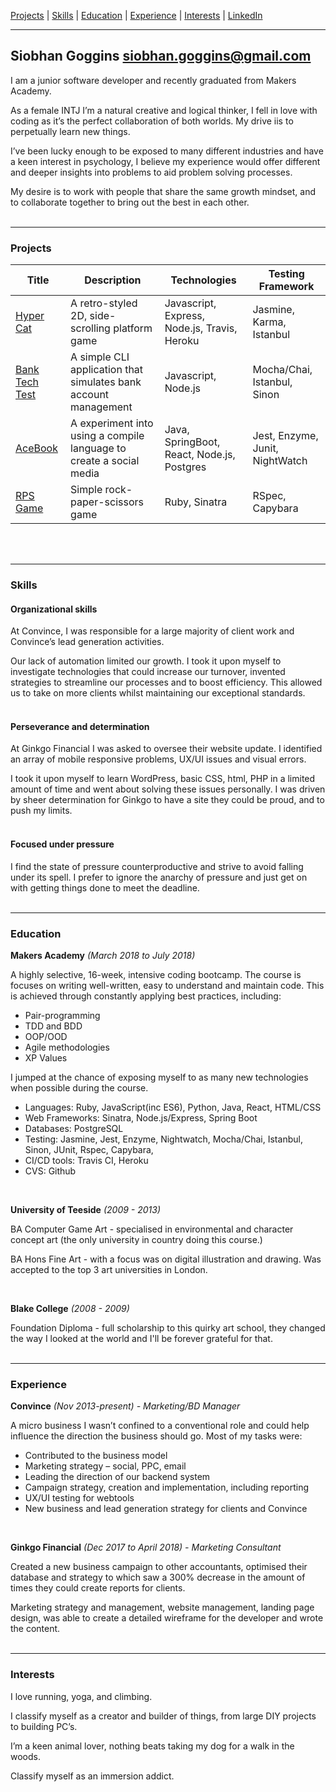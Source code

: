 [Projects](#projects) | [Skills](#skills) | [Education](#education) | [Experience](#experience) | [Interests](#interests) | [LinkedIn](https://uk.linkedin.com/in/siobhan-goggins-732107120/)

***
## Siobhan Goggins siobhan.goggins@gmail.com

I am a junior software developer and recently graduated from Makers Academy.

As a female INTJ I’m a natural creative and logical thinker, I fell in love with coding as it’s the perfect collaboration of both worlds. My drive iis to perpetually learn new things. 

I’ve been lucky enough to be exposed to many different industries and have a keen interest in psychology, I believe my experience would offer different and deeper insights into problems to aid problem solving processes.

My desire is to work with people that share the same growth mindset, and to collaborate together to bring out the best in each other.
<br/>
<br/>

***

### Projects


| Title | Description | Technologies | Testing Framework
|--|--|--|--|
| [Hyper Cat](https://github.com/williampowell92/hyper_cat) | A retro-styled 2D, side-scrolling platform game | Javascript, Express, Node.js, Travis, Heroku | Jasmine, Karma, Istanbul |
| [Bank Tech Test]( https://github.com/SiobhanGi/banktest_js) | A simple CLI application that simulates bank account management | Javascript, Node.js | Mocha/Chai, Istanbul, Sinon |
| [AceBook]( https://github.com/SiobhanGi/acebook-millieandco) | A experiment into using a compile language to create a social media | Java, SpringBoot, React, Node.js, Postgres | Jest, Enzyme, Junit, NightWatch |
| [RPS Game]( https://github.com/SiobhanGi/rps-challenge) | Simple rock-paper-scissors game | Ruby, Sinatra| RSpec, Capybara |

<br/>
<br/>

***

### Skills

#### Organizational skills

At Convince, I was responsible for a large majority of client work and Convince’s lead generation activities.

Our lack of automation limited our growth. I took it upon myself to investigate technologies that could increase our turnover, invented strategies to streamline our processes and to boost efficiency. This allowed us to take on more clients whilst maintaining our exceptional standards.
<br/>
<br/>
#### Perseverance and determination

At Ginkgo Financial I was asked to oversee their website update. I identified an array of mobile responsive problems, UX/UI issues and visual errors. 

I took it upon myself to learn WordPress, basic CSS, html, PHP in a limited amount of time and went about solving these issues personally. I was driven by sheer determination for Ginkgo to have a site they could be proud, and to push my limits.
<br/>
<br/>
#### Focused under pressure

I find the state of pressure counterproductive and strive to avoid falling under its spell. I prefer to ignore the anarchy of pressure and just get on with getting things done to meet the deadline.
<br/>
<br/>
***

### Education

**Makers Academy** *(March 2018 to July 2018)*

A highly selective, 16-week, intensive coding bootcamp. The course is focuses on writing well-written, easy to understand and maintain code. This is achieved through constantly applying best practices, including:

- Pair-programming
- TDD and BDD
- OOP/OOD
- Agile methodologies
- XP Values

I jumped at the chance of exposing myself to as many new technologies when possible during the course.

- Languages: Ruby, JavaScript(inc ES6), Python, Java, React, HTML/CSS
- Web Frameworks: Sinatra, Node.js/Express, Spring Boot
- Databases: PostgreSQL
- Testing: Jasmine, Jest, Enzyme, Nightwatch, Mocha/Chai, Istanbul, Sinon, JUnit, Rspec, Capybara, 
- CI/CD tools: Travis CI, Heroku
- CVS: Github

<br/>

**University of Teeside** *(2009 - 2013)*

BA Computer Game Art - specialised in environmental and character concept art (the only university in country doing this course.)

BA Hons Fine Art - with a focus was on digital illustration and drawing. Was accepted to the top 3 art universities in London.

<br/>

**Blake College** *(2008 - 2009)*

Foundation Diploma - full scholarship to this quirky art school, they changed the way I looked at the world and I'll be forever grateful for that.
<br/>
<br/>
***

### Experience

**Convince** *(Nov 2013-present) - Marketing/BD Manager*

A micro business I wasn’t confined to a conventional role and could help influence the direction the business should go. Most of my tasks were:

- Contributed to the business model
- Marketing strategy – social, PPC, email
- Leading the direction of our backend system
- Campaign strategy, creation and implementation, including reporting
- UX/UI testing for webtools
- New business and lead generation strategy for clients and Convince

<br/>

**Ginkgo Financial** *(Dec 2017 to April 2018) - Marketing Consultant*

Created a new business campaign to other accountants, optimised their database and strategy to which saw a 300% decrease in the amount of times they could create reports for clients. 

Marketing strategy and management, website management, landing page design, was able to create a detailed wireframe for the developer and wrote the content.
<br/>
<br/>
***

### Interests

I love running, yoga, and climbing.

I classify myself as a creator and builder of things, from large DIY projects to building PC’s.

I’m a keen animal lover, nothing beats taking my dog for a walk in the woods.

Classify myself as an immersion addict. 
